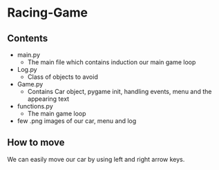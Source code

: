 # Racing-Game

## Contents

- main.py
  - The main file which contains induction our main game loop
- Log.py
  - Class of objects to avoid
- Game.py
  - Contains Car object, pygame init, handling events, menu and the appearing text
- functions.py
  - The main game loop
- few .png images of our car, menu and log

## How to move

We can easily move our car by using left and right arrow keys.
